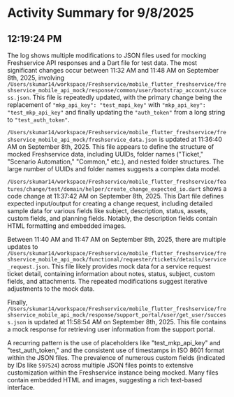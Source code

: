 # Activity Summary for 9/8/2025

## 12:19:24 PM
The log shows multiple modifications to JSON files used for mocking Freshservice API responses and a Dart file for test data.  The most significant changes occur between 11:32 AM and 11:48 AM on September 8th, 2025, involving `/Users/skumar14/workspace/Freshservice/mobile_flutter_freshservice/freshservice_mobile_api_mock/response/common/user/bootstrap_account/success.json`. This file is repeatedly updated, with the primary change being the replacement of `"mkp_api_key": "test_mapi_key"` with `"mkp_api_key": "test_mkp_api_key"` and finally updating the  `"auth_token"` from a long string to `"test_auth_token"`.


`/Users/skumar14/workspace/Freshservice/mobile_flutter_freshservice/freshservice_mobile_api_mock/freshservice_data.json` is updated at 11:36:40 AM on September 8th, 2025. This file appears to define the structure of mocked Freshservice data, including UUIDs, folder names ("Ticket," "Scenario Automation," "Common," etc.), and nested folder structures.  The large number of UUIDs and folder names suggests a complex data model.

`/Users/skumar14/workspace/Freshservice/mobile_flutter_freshservice/features/change/test/domain/helper/create_change_expected_io.dart` shows a code change at 11:37:42 AM on September 8th, 2025.  This Dart file defines expected input/output for creating a change request, including detailed sample data for various fields like subject, description, status, assets, custom fields, and planning fields. Notably, the description fields contain HTML formatting and embedded images.


Between 11:40 AM and 11:47 AM on September 8th, 2025, there are multiple updates to `/Users/skumar14/workspace/Freshservice/mobile_flutter_freshservice/freshservice_mobile_api_mock/functional/requester/tickets/details/service_request.json`. This file likely provides mock data for a service request ticket detail, containing information about notes, status, subject, custom fields, and attachments. The repeated modifications suggest iterative adjustments to the mock data.

Finally, `/Users/skumar14/workspace/Freshservice/mobile_flutter_freshservice/freshservice_mobile_api_mock/response/support_portal/user/get_user/success.json` is updated at 11:58:54 AM on September 8th, 2025. This file contains a mock response for retrieving user information from the support portal.


A recurring pattern is the use of placeholders like "test_mkp_api_key" and "test_auth_token," and the consistent use of timestamps in ISO 8601 format within the JSON files.  The prevalence of numerous custom fields (indicated by IDs like `597524`) across multiple JSON files points to extensive customization within the Freshservice instance being mocked.  Many files contain embedded HTML and images, suggesting a rich text-based interface.

